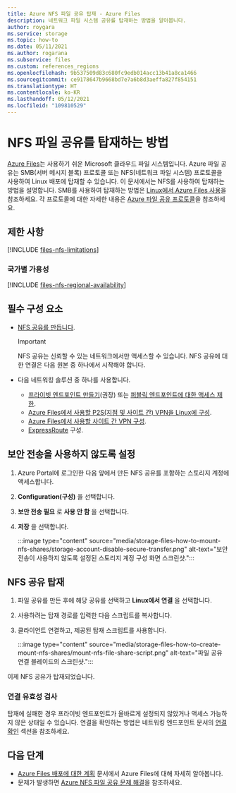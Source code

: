 ```yaml
---
title: Azure NFS 파일 공유 탑재 - Azure Files
description: 네트워크 파일 시스템 공유를 탑재하는 방법을 알아봅니다.
author: roygara
ms.service: storage
ms.topic: how-to
ms.date: 05/11/2021
ms.author: rogarana
ms.subservice: files
ms.custom: references_regions
ms.openlocfilehash: 9b537509d83c680fc9edb014acc13b41a8ca1466
ms.sourcegitcommit: ce9178647b9668bd7e7a6b8d3aeffa827f854151
ms.translationtype: HT
ms.contentlocale: ko-KR
ms.lasthandoff: 05/12/2021
ms.locfileid: "109810529"
---
```

# <a name="how-to-mount-an-nfs-file-share"></a>NFS 파일 공유를 탑재하는 방법

[Azure Files](storage-files-introduction.md)는 사용하기 쉬운 Microsoft 클라우드 파일 시스템입니다. Azure 파일 공유는 SMB(서버 메시지 블록) 프로토콜 또는 NFS(네트워크 파일 시스템) 프로토콜을 사용하여 Linux 배포에 탑재할 수 있습니다. 이 문서에서는 NFS를 사용하여 탑재하는 방법을 설명합니다. SMB를 사용하여 탑재하는 방법은 [Linux에서 Azure Files 사용](storage-how-to-use-files-linux.md)을 참조하세요. 각 프로토콜에 대한 자세한 내용은 [Azure 파일 공유 프로토콜](storage-files-compare-protocols.md)을 참조하세요.

## <a name="limitations"></a>제한 사항

[!INCLUDE [files-nfs-limitations](../../../includes/files-nfs-limitations.md)]

### <a name="regional-availability"></a>국가별 가용성

[!INCLUDE [files-nfs-regional-availability](../../../includes/files-nfs-regional-availability.md)]

## <a name="prerequisites"></a>필수 구성 요소

- [NFS 공유를 만듭니다](storage-files-how-to-create-nfs-shares.md).

    > [!IMPORTANT]
    > NFS 공유는 신뢰할 수 있는 네트워크에서만 액세스할 수 있습니다. NFS 공유에 대한 연결은 다음 원본 중 하나에서 시작해야 합니다.

- 다음 네트워킹 솔루션 중 하나를 사용합니다.
    - [프라이빗 엔드포인트 만들기](storage-files-networking-endpoints.md#create-a-private-endpoint)(권장) 또는 [퍼블릭 엔드포인트에 대한 액세스 제한](storage-files-networking-endpoints.md#restrict-public-endpoint-access).
    - [Azure Files에서 사용할 P2S(지점 및 사이트 간) VPN을 Linux에 구성](storage-files-configure-p2s-vpn-linux.md).
    - [Azure Files에서 사용할 사이트 간 VPN 구성](storage-files-configure-s2s-vpn.md).
    - [ExpressRoute](../../expressroute/expressroute-introduction.md) 구성.

## <a name="disable-secure-transfer"></a>보안 전송을 사용하지 않도록 설정

1. Azure Portal에 로그인한 다음 앞에서 만든 NFS 공유를 포함하는 스토리지 계정에 액세스합니다.
1. **Configuration(구성)** 을 선택합니다.
1. **보안 전송 필요** 로 **사용 안 함** 을 선택합니다.
1. **저장** 을 선택합니다.

    :::image type="content" source="media/storage-files-how-to-mount-nfs-shares/storage-account-disable-secure-transfer.png" alt-text="보안 전송이 사용하지 않도록 설정된 스토리지 계정 구성 화면 스크린샷.":::

## <a name="mount-an-nfs-share"></a>NFS 공유 탑재

1. 파일 공유를 만든 후에 해당 공유를 선택하고 **Linux에서 연결** 을 선택합니다.
1. 사용하려는 탑재 경로를 입력한 다음 스크립트를 복사합니다.
1. 클라이언트 연결하고, 제공된 탑재 스크립트를 사용합니다.

    :::image type="content" source="media/storage-files-how-to-create-mount-nfs-shares/mount-nfs-file-share-script.png" alt-text="파일 공유 연결 블레이드의 스크린샷.":::

이제 NFS 공유가 탑재되었습니다.

### <a name="validate-connectivity"></a>연결 유효성 검사

탑재에 실패한 경우 프라이빗 엔드포인트가 올바르게 설정되지 않았거나 액세스 가능하지 않은 상태일 수 있습니다. 연결을 확인하는 방법은 네트워킹 엔드포인트 문서의 [연결 확인](storage-files-networking-endpoints.md#verify-connectivity) 섹션을 참조하세요.

## <a name="next-steps"></a>다음 단계

- [Azure Files 배포에 대한 계획](storage-files-planning.md) 문서에서 Azure Files에 대해 자세히 알아봅니다.
- 문제가 발생하면 [Azure NFS 파일 공유 문제 해결](storage-troubleshooting-files-nfs.md)을 참조하세요.